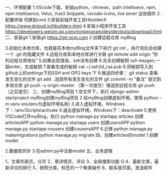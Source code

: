 一、环境配置
1.VScode下载，安装python，chinese，path intellisece, npm, npm intellisence, Vetur, Vue3 Snippets, vscode-icons, live sever 这些插件
2.配置终端 切换到cmd
3.安装前端开发工具HbuilderX https://www.dcloud.io/hbuilderx.html
4.安装小程序开发工具 https://developers.weixin.qq.com/miniprogram/dev/devtools/download.html
二、安装git
1.安装git https://git-scm.com
2.创建远程仓库 myBlog

3.初始化本地仓库，也就是在本地myBlog文件夹下执行 git init ，执行完后会创建一个 .git 的隐藏文件
4.远程仓库和本地仓库进行关联 git remote add origin “你的远程仓库地址”
5.如果出现错误，ssh没有创建
6.先去创建秘钥 ssh-keygen,一路enter，生成秘钥
7.查看生成的秘钥 cat ~/.ssh/id_rsa.pub 
8.将秘钥写入到github上的settings下的SSH and GPG keys 下
9.推送四步骤：
git status 查看发生变化的文件
git add . 追踪所有发生变化的文件
git commit -m "备注" 提交到本地仓库
git push -u origin master （第一次提交）推送到远程仓库
git push （之后提交）
三、创建myBlog项目
1.空文件下，执行 django-admin startproject myBlog创建myBlog项目
2.给myBlog创建虚拟环境，使用 python -m venv env(env为虚拟环境名称)
3.进入虚拟环境，Windows下：.\\env\\Scripts\\activate
4.退出虚拟环境，Windows下：deactivate
5.使用VSCode打开myBlog，执行 
python manage.py startapp articles 创建articlesAPP 
python manage.py startapp users 创建usersAPP
python manage.py startapp cousers 创建cousersAPP
6.迁移 python manage.py makemigrations
python manage.py migrate
四、创建articles的model
1.创建model

2.数据库同步
3.在admin.py中注册model
五、业务逻辑

1、文章列表页，分页
2、章详情页，评论
3、全局搜索功能 Q
4、最新文章，最新评论的排行
5、按照分类，标签的一个聚类操作
6、联系我页面，发送邮件